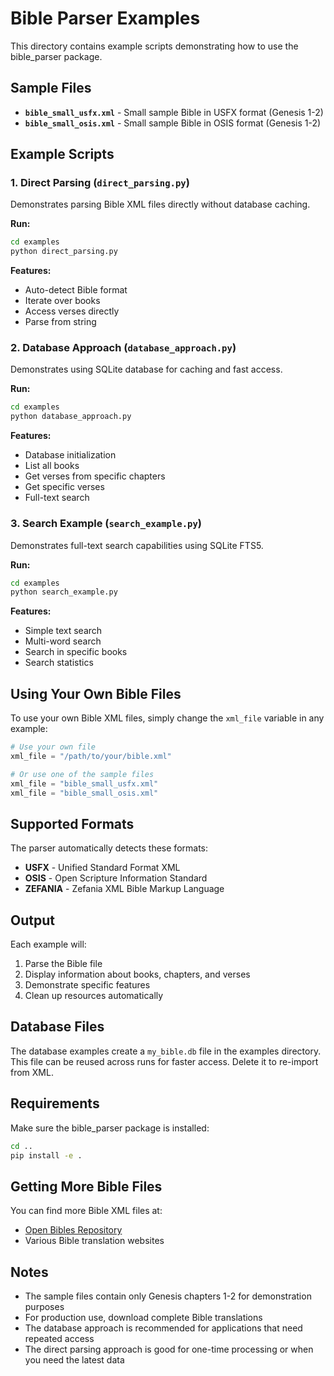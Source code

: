 # Bible Parser Examples

This directory contains example scripts demonstrating how to use the bible_parser package.

## Sample Files

- **`bible_small_usfx.xml`** - Small sample Bible in USFX format (Genesis 1-2)
- **`bible_small_osis.xml`** - Small sample Bible in OSIS format (Genesis 1-2)

## Example Scripts

### 1. Direct Parsing (`direct_parsing.py`)

Demonstrates parsing Bible XML files directly without database caching.

**Run:**
```bash
cd examples
python direct_parsing.py
```

**Features:**
- Auto-detect Bible format
- Iterate over books
- Access verses directly
- Parse from string

### 2. Database Approach (`database_approach.py`)

Demonstrates using SQLite database for caching and fast access.

**Run:**
```bash
cd examples
python database_approach.py
```

**Features:**
- Database initialization
- List all books
- Get verses from specific chapters
- Get specific verses
- Full-text search

### 3. Search Example (`search_example.py`)

Demonstrates full-text search capabilities using SQLite FTS5.

**Run:**
```bash
cd examples
python search_example.py
```

**Features:**
- Simple text search
- Multi-word search
- Search in specific books
- Search statistics

## Using Your Own Bible Files

To use your own Bible XML files, simply change the `xml_file` variable in any example:

```python
# Use your own file
xml_file = "/path/to/your/bible.xml"

# Or use one of the sample files
xml_file = "bible_small_usfx.xml"
xml_file = "bible_small_osis.xml"
```

## Supported Formats

The parser automatically detects these formats:
- **USFX** - Unified Standard Format XML
- **OSIS** - Open Scripture Information Standard
- **ZEFANIA** - Zefania XML Bible Markup Language

## Output

Each example will:
1. Parse the Bible file
2. Display information about books, chapters, and verses
3. Demonstrate specific features
4. Clean up resources automatically

## Database Files

The database examples create a `my_bible.db` file in the examples directory. This file can be reused across runs for faster access. Delete it to re-import from XML.

## Requirements

Make sure the bible_parser package is installed:

```bash
cd ..
pip install -e .
```

## Getting More Bible Files

You can find more Bible XML files at:
- [Open Bibles Repository](https://github.com/seven1m/open-bibles)
- Various Bible translation websites

## Notes

- The sample files contain only Genesis chapters 1-2 for demonstration purposes
- For production use, download complete Bible translations
- The database approach is recommended for applications that need repeated access
- The direct parsing approach is good for one-time processing or when you need the latest data
